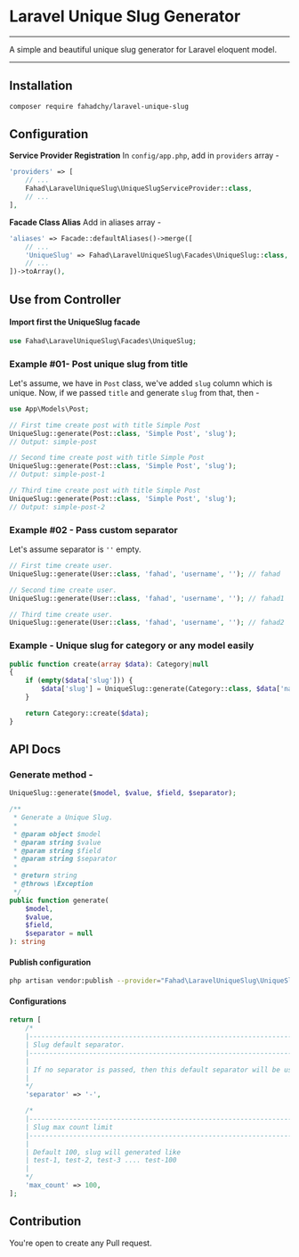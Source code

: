 # Laravel Unique Slug Generator

---

A simple and beautiful unique slug generator for Laravel eloquent model.

------

## Installation

```sh
composer require fahadchy/laravel-unique-slug
```

## Configuration

**Service Provider Registration**
In `config/app.php`, add in `providers` array -

```php
'providers' => [
    // ...
    Fahad\LaravelUniqueSlug\UniqueSlugServiceProvider::class,
    // ...
],
```

**Facade Class Alias**
Add in aliases array -

```php
'aliases' => Facade::defaultAliases()->merge([
    // ...
    'UniqueSlug' => Fahad\LaravelUniqueSlug\Facades\UniqueSlug::class,
    // ...
])->toArray(),
```

## Use from Controller

#### Import first the UniqueSlug facade

```php
use Fahad\LaravelUniqueSlug\Facades\UniqueSlug;
```

### Example #01- Post unique slug from title

Let's assume, we have in `Post` class, we've added `slug` column which is unique. Now, if we passed `title` and generate `slug` from that, then -

```php
use App\Models\Post;

// First time create post with title Simple Post
UniqueSlug::generate(Post::class, 'Simple Post', 'slug');
// Output: simple-post

// Second time create post with title Simple Post
UniqueSlug::generate(Post::class, 'Simple Post', 'slug');
// Output: simple-post-1

// Third time create post with title Simple Post
UniqueSlug::generate(Post::class, 'Simple Post', 'slug');
// Output: simple-post-2
```

### Example #02 - Pass custom separator

Let's assume separator is `''` empty.

```php
// First time create user.
UniqueSlug::generate(User::class, 'fahad', 'username', ''); // fahad

// Second time create user.
UniqueSlug::generate(User::class, 'fahad', 'username', ''); // fahad1

// Third time create user.
UniqueSlug::generate(User::class, 'fahad', 'username', ''); // fahad2
```

### Example - Unique slug for category or any model easily

```php
public function create(array $data): Category|null
{
    if (empty($data['slug'])) {
        $data['slug'] = UniqueSlug::generate(Category::class, $data['name'], 'slug');
    }

    return Category::create($data);
}
```

## API Docs

### Generate method -

```php
UniqueSlug::generate($model, $value, $field, $separator);
```

```php
/**
 * Generate a Unique Slug.
 *
 * @param object $model
 * @param string $value
 * @param string $field
 * @param string $separator
 *
 * @return string
 * @throws \Exception
 */
public function generate(
    $model,
    $value,
    $field,
    $separator = null
): string

```

#### Publish configuration

```sh
php artisan vendor:publish --provider="Fahad\LaravelUniqueSlug\UniqueSlugServiceProvider"
```

#### Configurations

```php
return [
    /*
    |--------------------------------------------------------------------------
    | Slug default separator.
    |--------------------------------------------------------------------------
    |
    | If no separator is passed, then this default separator will be used as slug.
    |
    */
    'separator' => '-',

    /*
    |--------------------------------------------------------------------------
    | Slug max count limit
    |--------------------------------------------------------------------------
    |
    | Default 100, slug will generated like
    | test-1, test-2, test-3 .... test-100
    |
    */
    'max_count' => 100,
];

```

## Contribution

You're open to create any Pull request.
